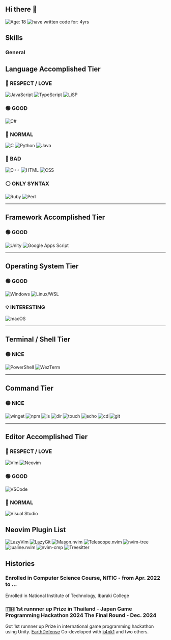 ## Hi there 👋

![Age: 18](https://img.shields.io/badge/Age-18-orange?style=for-the-badge)
![have written code for: 4yrs](https://img.shields.io/badge/Have_written_code_for-4_yrs-critical?style=for-the-badge)

## Skills
### General

## Language Accomplished Tier
### 💛 RESPECT / LOVE
![JavaScript](https://img.shields.io/badge/JavaScript-RESPECT-yellow?style=for-the-badge&logo=javascript)
![TypeScript](https://img.shields.io/badge/TypeScript-LOVE-blue?style=for-the-badge&logo=typescript)
![LiSP](https://img.shields.io/badge/LiSP-RESPECT-yellow?style=for-the-badge&logo=gnu)

### 🟢 GOOD
![C#](https://img.shields.io/badge/C%23/UNITY-GOOD-green?style=for-the-badge&logo=c-sharp)

### 🔵 NORMAL
![C](https://img.shields.io/badge/C-NORMAL-blue?style=for-the-badge&logo=c)
![Python](https://img.shields.io/badge/Python-LEARNING-blue?style=for-the-badge&logo=python)
![Java](https://img.shields.io/badge/Java-LEARNING-blue?style=for-the-badge&logo=java)

### 🔴 BAD
![C++](https://img.shields.io/badge/C%2B%2B-BAD-red?style=for-the-badge&logo=c%2B%2B)
![HTML](https://img.shields.io/badge/HTML-BAD-red?style=for-the-badge&logo=html5)
![CSS](https://img.shields.io/badge/CSS-BAD-red?style=for-the-badge&logo=css3)

### ⚪️ ONLY SYNTAX
![Ruby](https://img.shields.io/badge/Ruby-ONLYSYNTAX-lightgrey?style=for-the-badge&logo=ruby)
![Perl](https://img.shields.io/badge/Perl-ONLYSYNTAX-lightgrey?style=for-the-badge&logo=perl)

---

## Framework Accomplished Tier
### 🟢 GOOD
![Unity](https://img.shields.io/badge/Unity-GOOD-green?style=for-the-badge&logo=unity)
![Google Apps Script](https://img.shields.io/badge/GAS(Google%20Apps%20Script)-LEARING-green?style=for-the-badge&logo=google)

---

## Operating System Tier

### 🟢 GOOD
![Windows](https://img.shields.io/badge/Windows-GOOD-blue?style=for-the-badge&logo=windows)
![Linux/WSL](https://img.shields.io/badge/Linux%2FWSL-GOOD-green?style=for-the-badge&logo=linux)

### 💡 INTERESTING
![macOS](https://img.shields.io/badge/macOS-INTERESTING-lightgrey?style=for-the-badge&logo=apple)

---

## Terminal / Shell Tier

### 🟡 NICE
![PowerShell](https://img.shields.io/badge/PowerShell-NICE-yellow?style=for-the-badge&logo=powershell)
![WezTerm](https://img.shields.io/badge/WezTerm-NICE-yellow?style=for-the-badge)

---

## Command Tier
### 🟡 NICE
![winget](https://img.shields.io/badge/winget-NICE-yellow?style=for-the-badge)
![npm](https://img.shields.io/badge/npm-NICE-yellow?style=for-the-badge&logo=npm)
![ls](https://img.shields.io/badge/ls-NICE-yellow?style=for-the-badge)
![dir](https://img.shields.io/badge/dir-NICE-yellow?style=for-the-badge)
![touch](https://img.shields.io/badge/touch-NICE-yellow?style=for-the-badge)
![echo](https://img.shields.io/badge/echo-NICE-yellow?style=for-the-badge)
![cd](https://img.shields.io/badge/cd-NICE-yellow?style=for-the-badge)
![git](https://img.shields.io/badge/git-NICE-yellow?style=for-the-badge&logo=git)


---

## Editor Accomplished Tier
### 💛 RESPECT / LOVE
![Vim](https://img.shields.io/badge/Vim-LOVE-yellow?style=for-the-badge&logo=vim)
![Neovim](https://img.shields.io/badge/Neovim-LOVE-yellow?style=for-the-badge&logo=neovim)

### 🟢 GOOD
![VSCode](https://img.shields.io/badge/VSCode-GOOD-green?style=for-the-badge&logo=visualstudiocode)

### 🔵 NORMAL
![Visual Studio](https://img.shields.io/badge/Visual%20Studio-NORMAL-blue?style=for-the-badge&logo=visualstudio)

## Neovim Plugin List
![LazyVim](https://img.shields.io/badge/LazyVim-CONFIG-lightgreen?style=for-the-badge)
![LazyGit](https://img.shields.io/badge/LazyGit-TOOL-yellow?style=for-the-badge)
![Mason.nvim](https://img.shields.io/badge/Mason-INSTALLER-blue?style=for-the-badge)
![Telescope.nvim](https://img.shields.io/badge/Telescope-FUZZYFINDER-purple?style=for-the-badge)
![nvim-tree](https://img.shields.io/badge/nvim--tree-FILETREE-orange?style=for-the-badge)
![lualine.nvim](https://img.shields.io/badge/lualine-STATUSLINE-cyan?style=for-the-badge)
![nvim-cmp](https://img.shields.io/badge/nvim--cmp-COMPLETION-brightgreen?style=for-the-badge)
![Treesitter](https://img.shields.io/badge/Treesitter-SYNTAX-red?style=for-the-badge)

## Histories
### Enrolled in Computer Science Course, NITIC - from Apr. 2022 to ...
Enrolled in National Institute of Technology, Ibaraki College

### 🇹🇭 1st runnner up Prize in Thailand - Japan Game Programming Hackathon 2024 The Final Round - Dec. 2024
Got 1st runnner up Prize in international game programming hackathon using Unity.
[EarthDefense](https://play.unity.com/en/games/f29d60f8-c03a-43ed-9983-1281f630518e/earth-defense)
Co-developed with [k4nk1](https://github.com/k4nk1) and two others.

<!--
**Tomarun029831/Tomarun029831** is a ✨ _special_ ✨ repository because its `README.md` (this file) appears on your GitHub profile.

Here are some ideas to get you started:

- 🔭 I’m currently working on ...
- 🌱 I’m currently learning ...
- 👯 I’m looking to collaborate on ...
- 🤔 I’m looking for help with ...
- 💬 Ask me about ...
- 📫 How to reach me: ...
- 😄 Pronouns: ...
- ⚡ Fun fact: ...
-->
